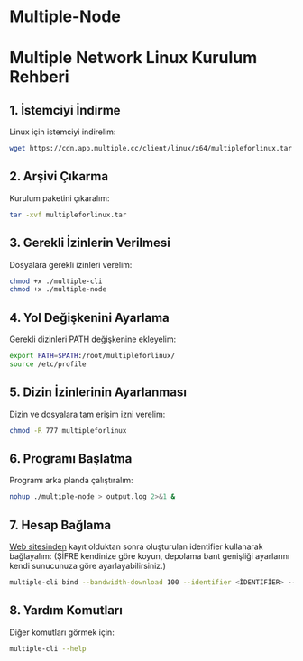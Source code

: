 # Multiple-Node
# Multiple Network Linux Kurulum Rehberi

## 1. İstemciyi İndirme

Linux için istemciyi indirelim:

```bash
wget https://cdn.app.multiple.cc/client/linux/x64/multipleforlinux.tar
```

## 2. Arşivi Çıkarma

Kurulum paketini çıkaralım:

```bash
tar -xvf multipleforlinux.tar
```

## 3. Gerekli İzinlerin Verilmesi

Dosyalara gerekli izinleri verelim:

```bash
chmod +x ./multiple-cli
chmod +x ./multiple-node
```

## 4. Yol Değişkenini Ayarlama

Gerekli dizinleri PATH değişkenine ekleyelim:

```bash
export PATH=$PATH:/root/multipleforlinux/
source /etc/profile
```

## 5. Dizin İzinlerinin Ayarlanması

Dizin ve dosyalara tam erişim izni verelim:

```bash
chmod -R 777 multipleforlinux
```

## 6. Programı Başlatma

Programı arka planda çalıştıralım:

```bash
nohup ./multiple-node > output.log 2>&1 &
```

## 7. Hesap Bağlama

[Web sitesinden](https://www.app.multiple.cc/#/signup?inviteCode=v1jzk7hL) kayıt olduktan sonra oluşturulan identifier kullanarak bağlayalım:
(ŞİFRE kendinize göre koyun, depolama bant genişliği ayarlarını kendi sunucunuza göre ayarlayabilirsiniz.)

```bash
multiple-cli bind --bandwidth-download 100 --identifier <İDENTİFİER> --pin <ŞİFRE> --storage 200 --bandwidth-upload 100
```

## 8. Yardım Komutları

Diğer komutları görmek için:

```bash
multiple-cli --help
```

